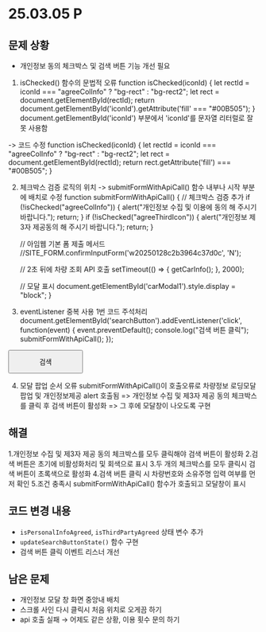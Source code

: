 # 25.03.05 P 

## 문제 상황
- 개인정보 동의 체크박스 및 검색 버튼 기능 개선 필요

1. isChecked() 함수의 문법적 오류 
function isChecked(iconId) {
    let rectId = iconId === "agreeColInfo" ? "bg-rect" : "bg-rect2";
    let rect = document.getElementById(rectId);
    return document.getElementById('iconId').getAttribute('fill' === "#00B505");
}
document.getElementById('iconId') 부분에서 'iconId'를 문자열 리터럴로 잘못 사용함
 

-> 코드 수정 
function isChecked(iconId) {
    let rectId = iconId === "agreeColInfo" ? "bg-rect" : "bg-rect2";
    let rect = document.getElementById(rectId);
    return rect.getAttribute('fill') === "#00B505";
}

2. 체크박스 검증 로직의 위치 -> submitFormWithApiCall() 함수 내부나 시작 부분에 배치로 수정
function submitFormWithApiCall() {
    // 체크박스 검증 추가
    if (!isChecked("agreeColInfo")) { 
        alert("개인정보 수집 및 이용에 동의 해 주시기 바랍니다.");
        return;
    }
    if (!isChecked("agreeThirdIcon")) {
        alert("개인정보 제3자 제공동의 해 주시기 바랍니다.");
        return;
    }

    // 아임웹 기본 폼 제출 메서드
    //SITE_FORM.confirmInputForm('w20250128c2b3964c37d0c', 'N');

    // 2초 뒤에 차량 조회 API 호출
    setTimeout(() => {
        getCarInfo();
    }, 2000);

    // 모달 표시
    document.getElementById('carModal1').style.display = "block";
}

3. eventListener 중복 사용 
1번 코드 주석처리
document.getElementById('searchButton').addEventListener('click', function(event) {
    event.preventDefault(); 
    console.log("검색 버튼 클릭");
    submitFormWithApiCall();
});

<button type="button" class="btn btn-primary _input_form_submit" id="searchButton"
                     data-style="solid" data-height="55px" data-color="#FFFFFF" data-icon="false"
                     style="min-width:150px; padding:12px; font-weight: 25px;" 
                     onclick="submitFormWithApiCall()">검색
</button>

 
4. 모달 팝업 순서 오류
submitFormWithApiCall()이 호출오류로 차량정보 로딩모달팝업 및  개인정보제공 alert  호출됨
=> 개인정보 수집 및 제3자 제공 동의 체크박스를 클릭 후 검색 버튼이 활성화
=>  그 후에 모달창이 나오도록 구현
<script>
    // 개인정보 및 제3자 제공 동의 상태 추적 변수
    let isPersnlInfoAgreed = false;
    // 개인정보 수집 동의 SVG 클릭 이벤트
    document.getElementById("agreeColInfo").addEventListener("click", function() {
        let rect = document.getElementById("bg-rect");
        let check = document.getElementById("Etc/Check");

        if(rect.getAttribute('fill') === "#00B505") {
            rect.setAttribute('fill', "#D9D9D9"); // 원래 색상 (회색)
            // check.setAttribute('stroke', "#FFFFFF");  // 체크 아이콘 흰색
            check.style.display = "none";
            isPersnlInfoAgreed = false;
        } else {
        rect.setAttribute('fill', "#00B505");
        //  check.setAttribute('stroke', "#FFFFFF");
        check.style.display = "block";
        isPersnlInfoAgreed = true;
        }
        updateSearchButtonState();  
    });
</script>
<script>
    document.getElementById("thirdpartyText").onclick = function() {
        document.getElementById("thirdPartyContent").style.display = "block";
    }

    document.getElementById("closeThirdPartyBtn").onclick = function() {
        document.getElementById("thirdPartyContent").style.display = "none";
    }

    document.addEventListener("click", function(event){
    let thirdPartyContent = document.getElementById("thirdPartyContent");
    let thirdpartyText = document.getElementById("thirdpartyText");

    // thirdPartyContent 열려 있는 상태이고, 클릭한 요소가 thirdPartyContent 내부가 아닐 때 닫기
    if (thirdPartyContent.style.display === "block" && 
        !thirdPartyContent.contains(event.target) && 
        event.target !== thirdpartyText){
            thirdPartyContent.style.display = "none";
        }
        });
</script>
<script>
  검색 버튼 상태 업데이트 함수
    function updateSearchButtonState() {
    const searchButton = document.getElementById('searchButton');
    if (isPersnlInfoAgreed && isThirdPartyAgreed) {
        searchButton.disabled = false;
        searchButton.style.backgroundColor = "#00B505";
        searchButton.style.cursor = 'pointer';
    } else {
        searchButton.disabled = true;
        searchButton.style.backgroundColor = "#D9D9D9";
        searchButton.style.cursor = 'not-allowed';
    }
   
    // 검색 버튼 초기 상태 비활성화
    document.getElementById('searchButton').disabled = true;
    document.getElementById('searchButton').backgroundColor = "#D9D9D9";
    document.getElementById('searchButton').style.cursor = 'not-allowed';

     // 경고
    let agreeColInfo = document.getElementById('agreeColInfo');
    let agreeThirdInfo = document.getElementById('agreeThirdIcon');
    // 체크박스 확인 로직 
    function isChecked(iconId) {
        let rectId = iconId === "agreeColInfo" ? "bg-rect" : "bg-rect2";
        let rect = document.getElementById(rectId);
        //return document.getElementById('iconId').getAttribute('fill' === "#00B505"); 리터럴 오류 발생 ('iconId')
        return rect.getAttribute('fill') === "#00B505";
    }
   
    document.getElementById('searchButton').addEventListener('click', function(event){
        event.preventDefault();
        
        // 입렵값 확인
        if(!regiNumber || !ownerName) {
            alert("차량번호와 소유주명을 입력해주세요");
            return;
        }
        // 조건 충족시 API 호출 및 모달 표시 
        submitFormWithApiCall();
        document.getElementById('carModal1').style.display = "block";
        
    });
</script>
 
## 해결 
1.개인정보 수집 및 제3자 제공 동의 체크박스를 모두 클릭해야 검색 버튼이 활성화
2.검색 버튼은 초기에 비활성화처리 및 회색으로 표시
3.두 개의 체크박스를 모두 클릭시 검색 버튼이 초록색으로 활성화
4.검색 버튼 클릭 시 차량번호와 소유주명 입력 여부를 먼저 확인
5.조건 충족시 submitFormWithApiCall() 함수가 호출되고 모달창이 표시
 
 
## 코드 변경 내용
- `isPersonalInfoAgreed`, `isThirdPartyAgreed` 상태 변수 추가
- `updateSearchButtonState()` 함수 구현
- 검색 버튼 클릭 이벤트 리스너 개선
 
## 남은 문제
- 개인정보 모달 창 화면 중앙내 배치
- 스크롤 사인 다시 클릭시 처음 위치로 오게끔 하기
- api 호출 실패 → 어제도 같은 상황, 이용 횟수 문의 하기

 